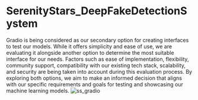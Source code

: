 # SerenityStars_DeepFakeDetectionSystem
Gradio is being considered as our secondary option for creating interfaces to test our models. While it offers simplicity and ease of use, we are evaluating it alongside another option to determine the most suitable interface for our needs. Factors such as ease of implementation, flexibility, community support, compatibility with our existing tech stack, scalability, and security are being taken into account during this evaluation process. By exploring both options, we aim to make an informed decision that aligns with our specific requirements and goals for testing and showcasing our machine learning models.
![ss_gradio](https://github.com/Advika0909/SerenityStars_DeepFakeDetectionSystem/assets/139324446/a44a4d7d-4f3f-4abc-9160-72c0e2c68e56)
